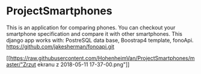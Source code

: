 # ProjectSmartphones
This is an application for comparing phones. 
You can checkout your smartphone specification and compare it with other smartphones.
This django app works with: PostreSQL data base, Boostrap4 template, fonoApi. https://github.com/jakesherman/fonoapi.git

[[https://raw.githubusercontent.com/HohenheimVan/ProjectSmartphones/master/"Zrzut ekranu z 2018-05-11 17-37-00.png"]]

